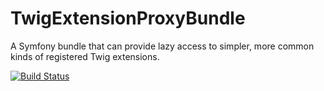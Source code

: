 # TwigExtensionProxyBundle
A Symfony bundle that can provide lazy access to simpler, more common kinds of registered Twig extensions.

[![Build Status](https://api.travis-ci.org/usemarkup/TwigExtensionProxyBundle.png?branch=master)](http://travis-ci.org/usemarkup/TwigExtensionProxyBundle)
